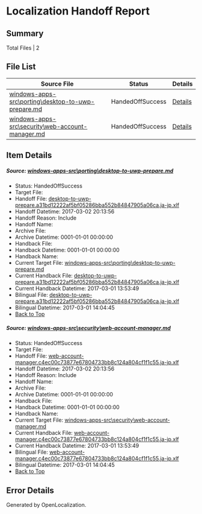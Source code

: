 # <a name='report-top'></a> Localization Handoff Report

## Summary
 Total Files | 2

## File List
 Source File | Status | Details 
 ----------- | ------ | ------- 
 [windows-apps-src\porting\desktop-to-uwp-prepare.md](https://cpubwin.visualstudio.com/windows-uwp/_git/windows-uwp/commit/0760d9decd10476defcef4ffa276245151a97cb7?path=windows-apps-src%2Fporting%2Fdesktop-to-uwp-prepare.md&_a=contents) | HandedOffSuccess | [Details](#c735555afce1cb9045b7ab0e0cfaa436aeff4d974663)
 [windows-apps-src\security\web-account-manager.md](https://cpubwin.visualstudio.com/windows-uwp/_git/windows-uwp/commit/4ee5c3d841b7e87e3e55c3cd5f18951422a37eb6?path=windows-apps-src%2Fsecurity%2Fweb-account-manager.md&_a=contents) | HandedOffSuccess | [Details](#e5e4f615ae66b3e551456258270f316df8f3c0d14989)

## Item Details
##### <a name='c735555afce1cb9045b7ab0e0cfaa436aeff4d974663'></a> Source: [windows-apps-src\porting\desktop-to-uwp-prepare.md](https://cpubwin.visualstudio.com/windows-uwp/_git/windows-uwp/commit/0760d9decd10476defcef4ffa276245151a97cb7?path=windows-apps-src%2Fporting%2Fdesktop-to-uwp-prepare.md&_a=contents)
* Status: HandedOffSuccess
* Target File: 
* Handoff File: [desktop-to-uwp-prepare.a31bd12222af5bf05286bba552b84847905a06ca.ja-jp.xlf](https://cpubwin.visualstudio.com/windows-uwp/_git/WDCLib.handoff/commit/e05d0e5098b65f898a11601a149ef4d56e0380e1?path=ol-handoff%2Fcpubwin%2Fwindows-uwp.ja-jp%2Fmaster%2Fdesktop-to-uwp-prepare.a31bd12222af5bf05286bba552b84847905a06ca.ja-jp.xlf&_a=contents)
* Handoff Datetime: 2017-03-02 20:13:56
* Handoff Reason: Include
* Handoff Name: 
* Archive File: 
* Archive Datetime: 0001-01-01 00:00:00
* Handback File: 
* Handback Datetime: 0001-01-01 00:00:00
* Handback Name: 
* Current Target File: [windows-apps-src\porting\desktop-to-uwp-prepare.md](https://cpubwin.visualstudio.com/windows-uwp/_git/windows-uwp.ja-jp/commit/b732bd72db642001e9bf63e84c777a54f8da9cd8?path=windows-apps-src%2Fporting%2Fdesktop-to-uwp-prepare.md&_a=contents)
* Current Handback File: [desktop-to-uwp-prepare.a31bd12222af5bf05286bba552b84847905a06ca.ja-jp.xlf](https://cpubwin.visualstudio.com/windows-uwp/_git/WDCLib.handback/commit/14c84f4f3190a8231e848b2f586d80bc5a0f80c8?path=ol-handback%2Fcpubwin%2Fwindows-uwp.ja-jp%2Fmaster%2Fdesktop-to-uwp-prepare.a31bd12222af5bf05286bba552b84847905a06ca.ja-jp.xlf&_a=contents)
* Current Handback Datetime: 2017-03-01 13:53:49
* Bilingual File: [desktop-to-uwp-prepare.a31bd12222af5bf05286bba552b84847905a06ca.ja-jp.xlf](https://cpubwin.visualstudio.com/windows-uwp/_git/WDCLib.handback/commit/14c84f4f3190a8231e848b2f586d80bc5a0f80c8?path=ol-handback%2Fcpubwin%2Fwindows-uwp.ja-jp%2Fmaster%2Fdesktop-to-uwp-prepare.a31bd12222af5bf05286bba552b84847905a06ca.ja-jp.xlf&_a=contents)
* Bilingual Datetime: 2017-03-01 14:04:45
* [Back to Top](#report-top)

##### <a name='e5e4f615ae66b3e551456258270f316df8f3c0d14989'></a> Source: [windows-apps-src\security\web-account-manager.md](https://cpubwin.visualstudio.com/windows-uwp/_git/windows-uwp/commit/4ee5c3d841b7e87e3e55c3cd5f18951422a37eb6?path=windows-apps-src%2Fsecurity%2Fweb-account-manager.md&_a=contents)
* Status: HandedOffSuccess
* Target File: 
* Handoff File: [web-account-manager.c4ec00c73877e67804733bb8c124a804cf1f1c55.ja-jp.xlf](https://cpubwin.visualstudio.com/windows-uwp/_git/WDCLib.handoff/commit/e05d0e5098b65f898a11601a149ef4d56e0380e1?path=ol-handoff%2Fcpubwin%2Fwindows-uwp.ja-jp%2Fmaster%2Fweb-account-manager.c4ec00c73877e67804733bb8c124a804cf1f1c55.ja-jp.xlf&_a=contents)
* Handoff Datetime: 2017-03-02 20:13:56
* Handoff Reason: Include
* Handoff Name: 
* Archive File: 
* Archive Datetime: 0001-01-01 00:00:00
* Handback File: 
* Handback Datetime: 0001-01-01 00:00:00
* Handback Name: 
* Current Target File: [windows-apps-src\security\web-account-manager.md](https://cpubwin.visualstudio.com/windows-uwp/_git/windows-uwp.ja-jp/commit/b732bd72db642001e9bf63e84c777a54f8da9cd8?path=windows-apps-src%2Fsecurity%2Fweb-account-manager.md&_a=contents)
* Current Handback File: [web-account-manager.c4ec00c73877e67804733bb8c124a804cf1f1c55.ja-jp.xlf](https://cpubwin.visualstudio.com/windows-uwp/_git/WDCLib.handback/commit/14c84f4f3190a8231e848b2f586d80bc5a0f80c8?path=ol-handback%2Fcpubwin%2Fwindows-uwp.ja-jp%2Fmaster%2Fweb-account-manager.c4ec00c73877e67804733bb8c124a804cf1f1c55.ja-jp.xlf&_a=contents)
* Current Handback Datetime: 2017-03-01 13:53:49
* Bilingual File: [web-account-manager.c4ec00c73877e67804733bb8c124a804cf1f1c55.ja-jp.xlf](https://cpubwin.visualstudio.com/windows-uwp/_git/WDCLib.handback/commit/14c84f4f3190a8231e848b2f586d80bc5a0f80c8?path=ol-handback%2Fcpubwin%2Fwindows-uwp.ja-jp%2Fmaster%2Fweb-account-manager.c4ec00c73877e67804733bb8c124a804cf1f1c55.ja-jp.xlf&_a=contents)
* Bilingual Datetime: 2017-03-01 14:04:45
* [Back to Top](#report-top)


## Error Details

Generated by OpenLocalization.
